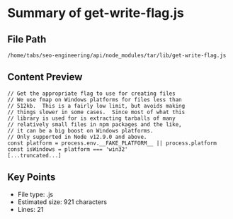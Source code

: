 # Summary of get-write-flag.js
  
## File Path
`/home/tabs/seo-engineering/api/node_modules/tar/lib/get-write-flag.js`

## Content Preview
```
// Get the appropriate flag to use for creating files
// We use fmap on Windows platforms for files less than
// 512kb.  This is a fairly low limit, but avoids making
// things slower in some cases.  Since most of what this
// library is used for is extracting tarballs of many
// relatively small files in npm packages and the like,
// it can be a big boost on Windows platforms.
// Only supported in Node v12.9.0 and above.
const platform = process.env.__FAKE_PLATFORM__ || process.platform
const isWindows = platform === 'win32'
[...truncated...]
```

## Key Points
- File type: .js
- Estimated size: 921 characters
- Lines: 21

